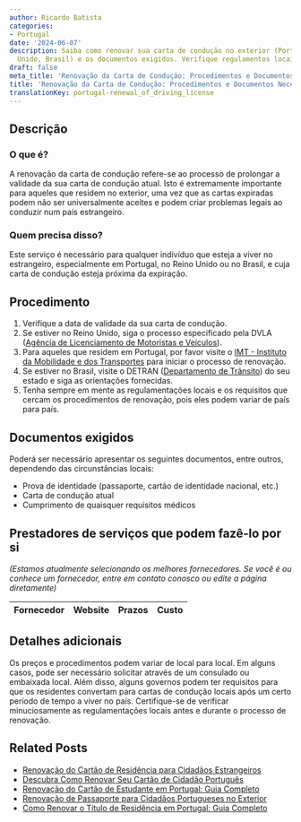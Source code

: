 ```yaml
---
author: Ricardo Batista
categories:
- Portugal
date: '2024-06-07'
description: Saiba como renovar sua carta de condução no exterior (Portugal, Reino
  Unido, Brasil) e os documentos exigidos. Verifique regulamentos locais com cuidado.
draft: false
meta_title: 'Renovação da Carta de Condução: Procedimentos e Documentos Necessários'
title: 'Renovação da Carta de Condução: Procedimentos e Documentos Necessários'
translationKey: portugal-renewal_of_driving_license
---
```



## Descrição
### O que é?
A renovação da carta de condução refere-se ao processo de prolongar a validade da sua carta de condução atual. Isto é extremamente importante para aqueles que residem no exterior, uma vez que as cartas expiradas podem não ser universalmente aceites e podem criar problemas legais ao conduzir num país estrangeiro. 

### Quem precisa disso?
Este serviço é necessário para qualquer indivíduo que esteja a viver no estrangeiro, especialmente em Portugal, no Reino Unido ou no Brasil, e cuja carta de condução esteja próxima da expiração.

## Procedimento
1. Verifique a data de validade da sua carta de condução.
2. Se estiver no Reino Unido, siga o processo especificado pela DVLA ([Agência de Licenciamento de Motoristas e Veículos](https://www.gov.uk/renew-driving-licence)).
3. Para aqueles que residem em Portugal, por favor visite o [IMT - Instituto da Mobilidade e dos Transportes](https://www.imt-ip.pt/) para iniciar o processo de renovação.
4. Se estiver no Brasil, visite o DETRAN ([Departamento de Trânsito](http://www.detran.sp.gov.br/)) do seu estado e siga as orientações fornecidas.
5. Tenha sempre em mente as regulamentações locais e os requisitos que cercam os procedimentos de renovação, pois eles podem variar de país para país.

## Documentos exigidos
Poderá ser necessário apresentar os seguintes documentos, entre outros, dependendo das circunstâncias locais:

- Prova de identidade (passaporte, cartão de identidade nacional, etc.)
- Carta de condução atual
- Cumprimento de quaisquer requisitos médicos

## Prestadores de serviços que podem fazê-lo por si
_(Estamos atualmente selecionando os melhores fornecedores. Se você é ou conhece um fornecedor, entre em contato conosco ou edite a página diretamente)_

| Fornecedor      |     Website     |     Prazos       |       Custo      |
| :-------------: | :-------------: |  :-------------: | :-------------: |

## Detalhes adicionais
Os preços e procedimentos podem variar de local para local. Em alguns casos, pode ser necessário solicitar através de um consulado ou embaixada local. Além disso, alguns governos podem ter requisitos para que os residentes convertam para cartas de condução locais após um certo período de tempo a viver no país. Certifique-se de verificar minuciosamente as regulamentações locais antes e durante o processo de renovação.


## Related Posts

- [Renovação do Cartão de Residência para Cidadãos Estrangeiros](https://tramitit.com/pt/guides/portugal/renovacao_de_cartao_de_residente_para_cidadaos_estrangeiros/)
- [Descubra Como Renovar Seu Cartão de Cidadão Português](https://tramitit.com/pt/guides/portugal/renovacao_de_cartao_de_cidadao/)
- [Renovação do Cartão de Estudante em Portugal: Guia Completo](https://tramitit.com/pt/guides/portugal/renovacao_de_cartao_de_estudante_para_estrangeiros/)
- [Renovação de Passaporte para Cidadãos Portugueses no Exterior](https://tramitit.com/pt/guides/portugal/renovacao_de_passaporte/)
- [Como Renovar o Título de Residência em Portugal: Guia Completo](https://tramitit.com/pt/guides/portugal/pedido_de_renovacao_do_titulo_de_residencia/)
